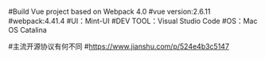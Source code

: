 #Build Vue project based on Webpack 4.0
#vue version:2.6.11
#webpack:4.41.4
#UI：Mint-UI
#DEV TOOL：Visual Studio Code
#OS：Mac OS Catalina

#主流开源协议有何不同
#https://www.jianshu.com/p/524e4b3c5147